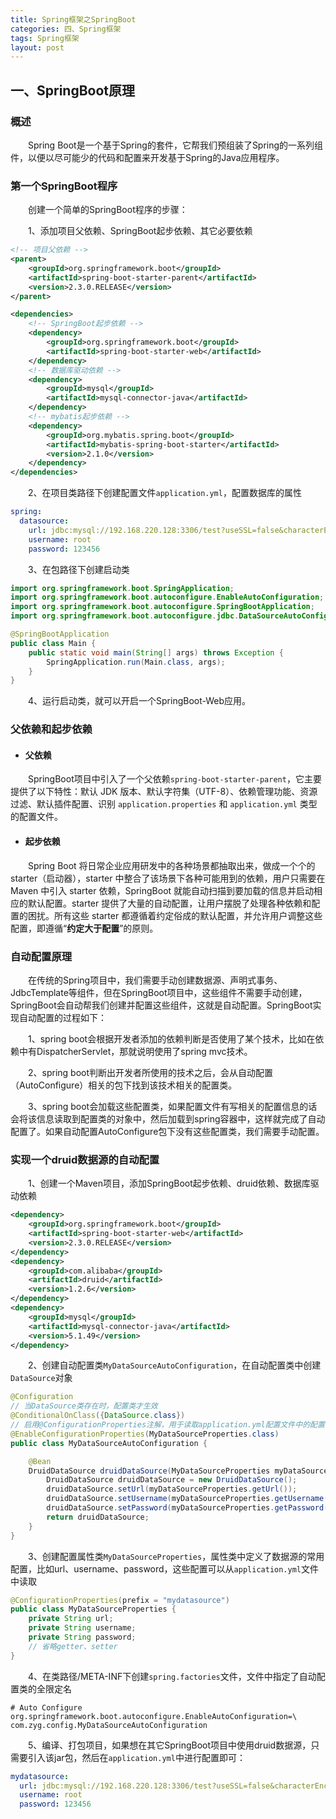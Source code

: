 ```yaml
---
title: Spring框架之SpringBoot
categories: 四、Spring框架
tags: Spring框架
layout: post
---
```




## 一、SpringBoot原理

### 概述

　　Spring Boot是一个基于Spring的套件，它帮我们预组装了Spring的一系列组件，以便以尽可能少的代码和配置来开发基于Spring的Java应用程序。

### 第一个SpringBoot程序

　　创建一个简单的SpringBoot程序的步骤：

　　1、添加项目父依赖、SpringBoot起步依赖、其它必要依赖

```xml
<!-- 项目父依赖 -->
<parent>
    <groupId>org.springframework.boot</groupId>
    <artifactId>spring-boot-starter-parent</artifactId>
    <version>2.3.0.RELEASE</version>
</parent>

<dependencies>
    <!-- SpringBoot起步依赖 -->
    <dependency>
        <groupId>org.springframework.boot</groupId>
        <artifactId>spring-boot-starter-web</artifactId>
    </dependency>
    <!-- 数据库驱动依赖 -->
    <dependency>
        <groupId>mysql</groupId>
        <artifactId>mysql-connector-java</artifactId>
    </dependency>
    <!-- mybatis起步依赖 -->
    <dependency>
        <groupId>org.mybatis.spring.boot</groupId>
        <artifactId>mybatis-spring-boot-starter</artifactId>
        <version>2.1.0</version>
    </dependency>
</dependencies>
```

　　2、在项目类路径下创建配置文件`application.yml`，配置数据库的属性

```yml
spring:
  datasource:
    url: jdbc:mysql://192.168.220.128:3306/test?useSSL=false&characterEncoding=utf8&serverTimezone=Asia/Shanghai
    username: root
    password: 123456
```

　　3、在包路径下创建启动类

```java
import org.springframework.boot.SpringApplication;
import org.springframework.boot.autoconfigure.EnableAutoConfiguration;
import org.springframework.boot.autoconfigure.SpringBootApplication;
import org.springframework.boot.autoconfigure.jdbc.DataSourceAutoConfiguration;

@SpringBootApplication
public class Main {
    public static void main(String[] args) throws Exception {
        SpringApplication.run(Main.class, args);
    }
}
```

　　4、运行启动类，就可以开启一个SpringBoot-Web应用。

### 父依赖和起步依赖

* #### 父依赖

　　SpringBoot项目中引入了一个父依赖`spring-boot-starter-parent`，它主要提供了以下特性：默认 JDK 版本、默认字符集（UTF-8）、依赖管理功能、资源过滤、默认插件配置、识别 `application.properties` 和 `application.yml` 类型的配置文件。

* #### 起步依赖

　　Spring Boot 将日常企业应用研发中的各种场景都抽取出来，做成一个个的 starter（启动器），starter 中整合了该场景下各种可能用到的依赖，用户只需要在 Maven 中引入 starter 依赖，SpringBoot 就能自动扫描到要加载的信息并启动相应的默认配置。starter 提供了大量的自动配置，让用户摆脱了处理各种依赖和配置的困扰。所有这些 starter 都遵循着约定俗成的默认配置，并允许用户调整这些配置，即遵循“**约定大于配置**”的原则。

### 自动配置原理

　　在传统的Spring项目中，我们需要手动创建数据源、声明式事务、JdbcTemplate等组件，但在SpringBoot项目中，这些组件不需要手动创建，SpringBoot会自动帮我们创建并配置这些组件，这就是自动配置。SpringBoot实现自动配置的过程如下：

　　1、spring boot会根据开发者添加的依赖判断是否使用了某个技术，比如在依赖中有DispatcherServlet，那就说明使用了spring mvc技术。

　　2、spring boot判断出开发者所使用的技术之后，会从自动配置（AutoConfigure）相关的包下找到该技术相关的配置类。

　　3、spring boot会加载这些配置类，如果配置文件有写相关的配置信息的话会将该信息读取到配置类的对象中，然后加载到spring容器中，这样就完成了自动配置了。如果自动配置AutoConfigure包下没有这些配置类，我们需要手动配置。

### 实现一个druid数据源的自动配置

　　1、创建一个Maven项目，添加SpringBoot起步依赖、druid依赖、数据库驱动依赖

```xml
<dependency>
    <groupId>org.springframework.boot</groupId>
    <artifactId>spring-boot-starter-web</artifactId>
    <version>2.3.0.RELEASE</version>
</dependency>
<dependency>
    <groupId>com.alibaba</groupId>
    <artifactId>druid</artifactId>
    <version>1.2.6</version>
</dependency>
<dependency>
    <groupId>mysql</groupId>
    <artifactId>mysql-connector-java</artifactId>
    <version>5.1.49</version>
</dependency>
```

　　2、创建自动配置类`MyDataSourceAutoConfiguration`，在自动配置类中创建`DataSource`对象

```java
@Configuration
// 当DataSource类存在时，配置类才生效
@ConditionalOnClass({DataSource.class})
// 启用@ConfigurationProperties注解，用于读取application.yml配置文件中的配置，并注入到MyDataSourceProperties类中
@EnableConfigurationProperties(MyDataSourceProperties.class)
public class MyDataSourceAutoConfiguration {

    @Bean
    DruidDataSource druidDataSource(MyDataSourceProperties myDataSourceProperties) {
        DruidDataSource druidDataSource = new DruidDataSource();
        druidDataSource.setUrl(myDataSourceProperties.getUrl());
        druidDataSource.setUsername(myDataSourceProperties.getUsername());
        druidDataSource.setPassword(myDataSourceProperties.getPassword());
        return druidDataSource;
    }
}
```

　　3、创建配置属性类`MyDataSourceProperties`，属性类中定义了数据源的常用配置，比如url、username、password，这些配置可以从`application.yml`文件中读取

```java
@ConfigurationProperties(prefix = "mydatasource")
public class MyDataSourceProperties {
    private String url;
    private String username;
    private String password;
    // 省略getter、setter
}
```

　　4、在类路径/META-INF下创建`spring.factories`文件，文件中指定了自动配置类的全限定名

```factories
# Auto Configure
org.springframework.boot.autoconfigure.EnableAutoConfiguration=\
com.zyg.config.MyDataSourceAutoConfiguration
```

　　5、编译、打包项目，如果想在其它SpringBoot项目中使用druid数据源，只需要引入该jar包，然后在`application.yml`中进行配置即可：

```yml
mydatasource:
  url: jdbc:mysql://192.168.220.128:3306/test?useSSL=false&characterEncoding=utf8&serverTimezone=Asia/Shanghai
  username: root
  password: 123456
```


